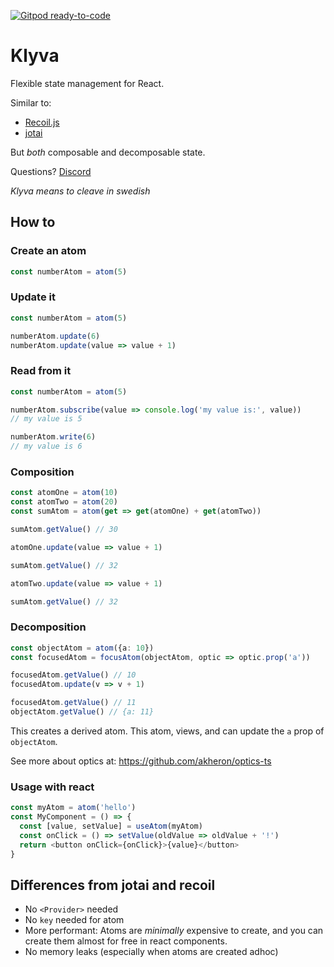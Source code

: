 [![Gitpod ready-to-code](https://img.shields.io/badge/Gitpod-ready--to--code-blue?logo=gitpod)](https://gitpod.io/#https://github.com/merisbahti/klyva)

# Klyva
Flexible state management for React.

Similar to: 

* [Recoil.js](https://recoiljs.org)
* [jotai](https://jotai.surge.sh)

But _both_ composable and decomposable state.

Questions? [Discord](https://discord.gg/5HXQ8Kagu6)

*Klyva means to cleave in swedish*

## How to
### Create an atom

```typescript
const numberAtom = atom(5)
```

### Update it

```typescript
const numberAtom = atom(5)

numberAtom.update(6)
numberAtom.update(value => value + 1)
```

### Read from it

```typescript
const numberAtom = atom(5)

numberAtom.subscribe(value => console.log('my value is:', value))
// my value is 5

numberAtom.write(6)
// my value is 6
```

### Composition
```typescript
const atomOne = atom(10)
const atomTwo = atom(20)
const sumAtom = atom(get => get(atomOne) + get(atomTwo))

sumAtom.getValue() // 30

atomOne.update(value => value + 1)

sumAtom.getValue() // 32

atomTwo.update(value => value + 1)

sumAtom.getValue() // 32
```


### Decomposition

```typescript
const objectAtom = atom({a: 10})
const focusedAtom = focusAtom(objectAtom, optic => optic.prop('a'))

focusedAtom.getValue() // 10
focusedAtom.update(v => v + 1)

focusedAtom.getValue() // 11
objectAtom.getValue() // {a: 11}
```

This creates a derived atom. This atom, views, and can update the `a` prop of `objectAtom`.

See more about optics at:
https://github.com/akheron/optics-ts

### Usage with react

```typescript
const myAtom = atom('hello')
const MyComponent = () => {
  const [value, setValue] = useAtom(myAtom)
  const onClick = () => setValue(oldValue => oldValue + '!')
  return <button onClick={onClick}>{value}</button>
}
```

## Differences from jotai and recoil

* No `<Provider>` needed
* No `key` needed for atom
* More performant: Atoms are _minimally_ expensive to create, and you can create them almost for free in react components.
* No memory leaks (especially when atoms are created adhoc)

